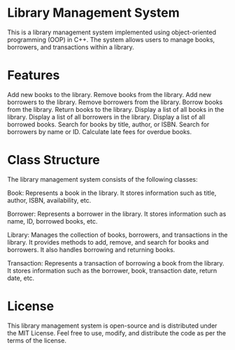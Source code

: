 # Library Management System
This is a library management system implemented using object-oriented programming (OOP) in C++. The system allows users to manage books, borrowers, and transactions within a library.

# Features
Add new books to the library.
Remove books from the library.
Add new borrowers to the library.
Remove borrowers from the library.
Borrow books from the library.
Return books to the library.
Display a list of all books in the library.
Display a list of all borrowers in the library.
Display a list of all borrowed books.
Search for books by title, author, or ISBN.
Search for borrowers by name or ID.
Calculate late fees for overdue books.
# Class Structure
The library management system consists of the following classes:

Book: Represents a book in the library. It stores information such as title, author, ISBN, availability, etc.

Borrower: Represents a borrower in the library. It stores information such as name, ID, borrowed books, etc.

Library: Manages the collection of books, borrowers, and transactions in the library. It provides methods to add, remove, and search for books and borrowers. It also handles borrowing and returning books.

Transaction: Represents a transaction of borrowing a book from the library. It stores information such as the borrower, book, transaction date, return date, etc.

# License
This library management system is open-source and is distributed under the MIT License. Feel free to use, modify, and distribute the code as per the terms of the license.

